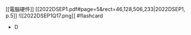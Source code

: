 [[電腦硬件]]
[[2022DSEP1.pdf#page=5&rect=46,128,506,233|2022DSEP1, p.5]]
![[2022DSEP1Q17.png]] #flashcard 
- D
<!--ID: 1730705096656-->


